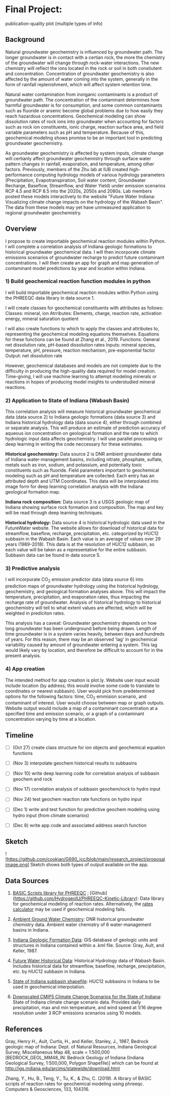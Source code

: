 # Final Project: 

publication-quality plot (multiple types of info)

## Background
Natural groundwater geochemistry is influenced by groundwater path. The longer groundwater is in contact with a certian rock, the more the chemistry of the groundwater will change through rock-water interactions. The new chemistry will reflect the ions located in the rock or soil in both constiutent and concentration. Concentration of groundwater geochemistry is also affected by the amount of water coming into the system, generally in the form of rainfall replenishment, which will affect system retention time.

Natural water contamination from inorganic contaminants is a product of groundwater path. The concentration of the contaminant determines how harmful groundwater is for consumption, and some common contaminants such as fluoride or arsenic become global problems due to how easily they reach hazardous concentrations. Geochemical modeling can show dissolution rates of rock ions into groundwater when accounting for factors such as rock ion constituents, ionic charge, reaction surface area, and field variable parameters such as pH and temperature. Because of this, geochemical modeling shows promise to be an important tool in predicting groundwater geochemistry.  

As groundwater geochemistry is affected by system inputs, climate change will certianly affect groundwater geochemistry through surface water pattern changes in rainfall, evaporation, and temperature, among other factors. Previously, members of the Zhu lab at IUB created high-performance computing hydrology models of various hydrology parameters (Precipitation, Evapotranspiration, Soil water content, Groundwater Recharge, Baseflow, Streamflow, and Water Yield) under emission scenarios RCP 4.5 and RCP 8.5 into the 2020s, 2050s and 2080s. Lab members posted these models interactively to the website "Future Water Indiana: Visualizing climate change impacts on the hydrology of the Wabash Basin". The data from these models may yet have unmeasured application to regional groundwater geochemistry.



## Overview
I propose to create importable geochemical reaction modules within Python.
I will complete a correlation analysis of Indiana geologic formations to historical groundwater geochemical data.
I will then incorporate climate emissions scenarios of groundwater recharge to predict future contaminant concentrations. 
I will then create an app for graph and map generation of contaminant model predictions by year and location within Indiana.


### 1) Build geochemical reaction function modules in python
I will build importable geochemical reaction modules within Python using the PHREEQC data library in data source 1.

I will create classes for geochemical constituents with attributes as follows:
    Classes: mineral, ion
    Atrributes: Elements, charge, reaction rate, activation energy, mineral saturation quotient

I will also create functions to which to apply the classes and attributes to, representing the geochemical modeling equations themselves. Equations for these functions can be found at Zhang et al., 2019.
    Functions: General net dissolution rate, pH-based dissolution rates
    Inputs: mineral species, temperature, pH, pressure, reaction mechanism, pre-exponential factor
    Output: net dissolution rate

However, geochemical databases and models are not complete due to the difficulty in producing the high-quality data required for model creation. Time-giving, I will use machine learning to attempt modeling minerals or reactions in hopes of producing model insights to understudied mineral reactions. 


### 2) Application to State of Indiana (Wabash Basin)
This correlation analysis will measure historical groundwater geochemical data (data source 2) to Indiana geologic formations (data source 3) and Indiana historical hydrology data (data source 4), either through combined or separate analysis. This will produce an estimate of prediction accuracy of aqueous ion concentration on geological formation and the rate to which hydrologic input data affects geochemistry. I will use parallel processing or deep learning in writing the code neccessary for these estimates.

**Historical geochemistry:**
Data source 2 is DNR ambient groundwater data of Indiana water-management basins, including nitrate, phosphate, sulfate, metals such as iron, sodium, and potassium, and potentially toxic constituents such as fluoride. Field parameters important to geochemical modeling such as pH and temperature are collected. Each entry has an attributed depth and UTM Coordinates. 
This data will be interpolated into image form for deep learning correlation analysis with the Indiana geological formation map.

**Indiana rock composition:**
Data source 3 is a USGS geologic map of Indiana showing surface rock formation and composition. The map and key will be read through deep learning techniques.

**Historical hydrology:**
Data source 4 is historical hydrologic data used in the FutureWater website. The website allows for download of historical data for streamflow, baseflow, recharge, precipitation, etc. categorized by HUC12 subbasin in the Wabash Basin. Each value is an average of values over 29 years (1989-2018). This data is at the resolution of HUC12 subbasin, so each value will be taken as a representative for the entire subbasin. Subbasin data can be found in data source 5.


### 3) Predictive analysis  
I will incorporate CO<sub>2</sub> emission predictor data (data source 6) into prediction maps of groundwater hydrology using the historical hydrology, geochemistry, and geological formation analyses above. This will impact the temperature, precipitation, and evaporation rates, thus impacting the recharge rate of groundwater. Analysis of historical hydrology to historical geochemistry will tell to what extent values are affected, which will be weighted in prediciton rates. 

This analysis has a caveat: Groundwater geochemistry depends on how long groundwater has been underground before being drawn. Length of time groundwater is in a system varies heavily, between days and hundreds of years. For this reason, there may be an observed 'lag' in geochemical variability caused by amount of groundwater entering a system. This lag would likely vary by location, and therefore be difficult to account for in the present analysis. 


### 4) App creation
The intended method for app creation is plot.ly.
Website user input would include location (by address; this would involve some code to translate to coordinates or nearest subbasin). User would pick from predetermined options for the following factors: time, CO<sub>2</sub> emmision scenario, and contaminant of interest. User would choose between map or graph outputs. 
Website output would include a map of a contaminant concentration at a specified time and emission scenario, or a graph of a contaminant concentration varying by time at a location.



## Timeline
- [ ] (Oct 27) create class structure for ion objects and geochemical equation functions
- [ ] (Nov 3) interpolate geochem historical results to subbasins
- [ ] (Nov 10) write deep learning code for correlation analysis of subbasin geochem and rock
- [ ] (Nov 17) correlation analysis of subbasin geochem/rock to hydro input 
- [ ] (Nov 24) test geochem reaction rate functions on hydro input
- [ ] (Dec 1) write and test function for predictive geochem modeling using hydro input (from climate scenarios)
- [ ] (Dec 8) write app code and associated address search function



## Sketch
![https://github.com/cookjan/G690_jcc/blob/main/research_project/proposalimage.png]
Sketch shows both types of output available on the app.


## Data Sources
1. [BASIC Scripts library for PHREEQC](http://149.165.154.118/basic_scripts/basic_scripts.php) ; [Github] (https://github.com/HydrogeoIU/PHREEQC-Kinetic-Library): Data library for geochemical modeling of reaction rates. 
Alternatively, the [rates calculator](https://hydrogeochem.earth.indiana.edu/software/index.html) may be used if geochemical modeling fails. 

2. [Ambient Ground Water Chemistry](https://www.in.gov/dnr/water/publications/ambient-ground-water-chemistry/ ): DNR historical groundwater chemistry data. Ambient water chemistry of 6 water-management basins in Indiana.

3. [Indiana Geologic Formation Data](https://mrdata.usgs.gov/geology/state/state.php?state=IN):
GIS database of geologic units and structures in Indiana contained within a .kml file. Source: Gray, Ault, and Keller, 1987.

4. [Future Water Historical Data](https://analysis.futurewater.indiana.edu/?_gl=1*1nsy30f*_ga*MjA2OTI3MjMyMy4xNjkyNTkxMjc5*_ga_61CH0D2DQW*MTY5ODA3MTE4MS4yNC4xLjE2OTgwNzIxMTUuNjAuMC4w): Historical Hydrology data of Wabash Basin. Includes historical data for streamflow, baseflow, recharge, precipitation, etc. by HUC12 subbasin in Indiana. 

5. [State of Indiana subbasin shapefile](https://figshare.com/articles/dataset/Wabash_River_Basin_USGS_NHD_HUC_12_polygon_shapefile/8398394): HUC12 subbasins in Indiana to be used in geochemical interpolation.

6. [Downscaled CMIP5 Climate Change Scenarios for the State of Indiana](https://www.crc.nd.edu/~kbyun/CMIP5_IN_CCIA.html): State of Indiana climate change scenario data. Provides daily precipitation, max and min temperature, and wind speed at 1/16 degree resolution under 3 RCP emissions scenarios using 10 models. 



## References
Gray, Henry H., Ault, Curtis, H., and Keller, Stanley, J., 1987, Bedrock geologic map of Indiana: Dept. of Natural Resources, Indiana Geological Survey, Miscellaneous Map 48, scale = 1:500,000
[BEDROCK_GEOL_MM48_IN: Bedrock Geology of Indiana (Indiana Geological Survey, 1:500,000, Polygon Shapefile)] which can be found at http://igs.indiana.edu/arcims/statewide/download.html

Zhang, Y., Hu, B., Teng, Y., Tu, K., & Zhu, C. (2019). A library of BASIC scripts of reaction rates for geochemical modeling using phreeqc. Computers & Geosciences, 133, 104316. 